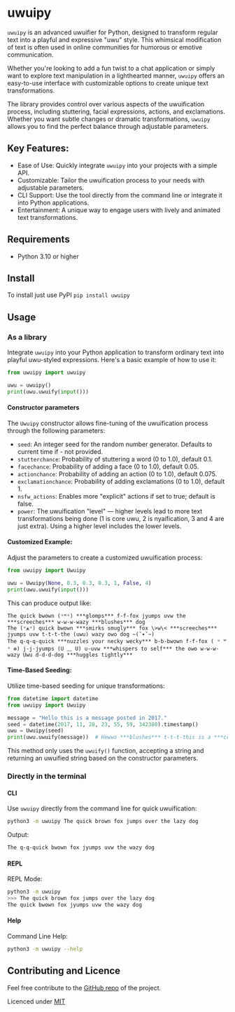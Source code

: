 # uwuipy
`uwuipy` is an advanced uwuifier for Python, designed to transform regular text into a playful and expressive "uwu" style. This whimsical modification of text is often used in online communities for humorous or emotive communication.

Whether you're looking to add a fun twist to a chat application or simply want to explore text manipulation in a lighthearted manner, `uwuipy` offers an easy-to-use interface with customizable options to create unique text transformations.

The library provides control over various aspects of the uwuification process, including stuttering, facial expressions, actions, and exclamations. Whether you want subtle changes or dramatic transformations, `uwuipy` allows you to find the perfect balance through adjustable parameters.

## Key Features:
- Ease of Use: Quickly integrate `uwuipy` into your projects with a simple API.
- Customizable: Tailor the uwuification process to your needs with adjustable parameters.
- CLI Support: Use the tool directly from the command line or integrate it into Python applications.
- Entertainment: A unique way to engage users with lively and animated text transformations.

## Requirements
* Python 3.10 or higher

## Install
To install just use PyPI `pip install uwuipy`

## Usage
### As a library
Integrate `uwuipy` into your Python application to transform ordinary text into playful uwu-styled expressions. Here's a basic example of how to use it:
```python
from uwuipy import uwuipy

uwu = uwuipy()
print(uwu.uwuify(input()))
```

#### Constructor parameters
The `Uwuipy` constructor allows fine-tuning of the uwuification process through the following parameters:

- `seed`: An integer seed for the random number generator. Defaults to current time if - not provided.
- `stutterchance`: Probability of stuttering a word (0 to 1.0), default 0.1.
- `facechance`: Probability of adding a face (0 to 1.0), default 0.05.
- `actionchance`: Probability of adding an action (0 to 1.0), default 0.075.
- `exclamationchance`: Probability of adding exclamations (0 to 1.0), default 1.
- `nsfw_actions`: Enables more "explicit" actions if set to true; default is false.
- `power`: The uwuification "level" — higher levels lead to more text transformations being done (1 is core uwu, 2 is nyaification, 3 and 4 are just extra). Using a higher level includes the lower levels.

#### Customized Example:
Adjust the parameters to create a customized uwuification process:
```python
from uwuipy import Uwuipy

uwu = Uwuipy(None, 0.3, 0.3, 0.3, 1, False, 4)
print(uwu.uwuify(input()))
```

This can produce output like:
```
The quick bwown (ᵘʷᵘ) ***glomps*** f-f-fox jyumps uvw the ***screeches*** w-w-w-wazy ***blushes*** dog
The (ᵘﻌᵘ) quick bwown ***smirks smugly*** fox \>w\< ***screeches*** jyumps uvw t-t-t-the (uwu) wazy owo dog ~(˘▾˘~)
The q-q-q-quick ***nuzzles your necky wecky*** b-b-bwown f-f-fox ( ᵘ ꒳ ᵘ ✼) j-j-jyumps (U ﹏ U) u-uvw ***whispers to self*** the owo w-w-w-wazy Uwu d-d-d-dog ***huggles tightly***
```

#### Time-Based Seeding:
Utilize time-based seeding for unique transformations:
```python
from datetime import datetime
from uwuipy import Uwuipy

message = "Hello this is a message posted in 2017."
seed = datetime(2017, 11, 28, 23, 55, 59, 342380).timestamp()
uwu = Uwuipy(seed)
print(uwu.uwuify(message))  # Hewwo ***blushes*** t-t-t-this is a ***cries*** message posted ***screeches*** in 2017.
```
This method only uses the `uwuify()` function, accepting a string and returning an uwuified string based on the constructor parameters.

### Directly in the terminal
#### CLI
Use `uwuipy` directly from the command line for quick uwuification:
```bash
python3 -m uwuipy The quick brown fox jumps over the lazy dog
```
Output:
```bash
The q-q-quick bwown fox jyumps uvw the wazy dog
```

#### REPL
REPL Mode:
```bash
python3 -m uwuipy 
>>> The quick brown fox jumps over the lazy dog
The quick bwown fox jyumps uvw the wazy dog
```

#### Help
Command Line Help:
```bash
python3 -m uwuipy --help
```

## Contributing and Licence
Feel free contribute to the [GitHub repo](https://github.com/Cuprum77/uwuipy) of the project.

Licenced under [MIT](https://github.com/Cuprum77/uwuipy/blob/main/LICENSE)
